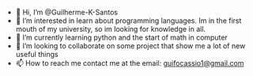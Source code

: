 - 👋 Hi, I’m @Guilherme-K-Santos
- 👀 I’m interested in learn about programming languages. Im in the first mouth of my university, so im looking for knowledge in all.
- 🌱 I’m currently learning python and the start of math in computer
- 💞️ I’m looking to collaborate on some project that show me a lot of new useful things
- 📫 How to reach me contact me at the email: guifocassio1@gmail.com 


